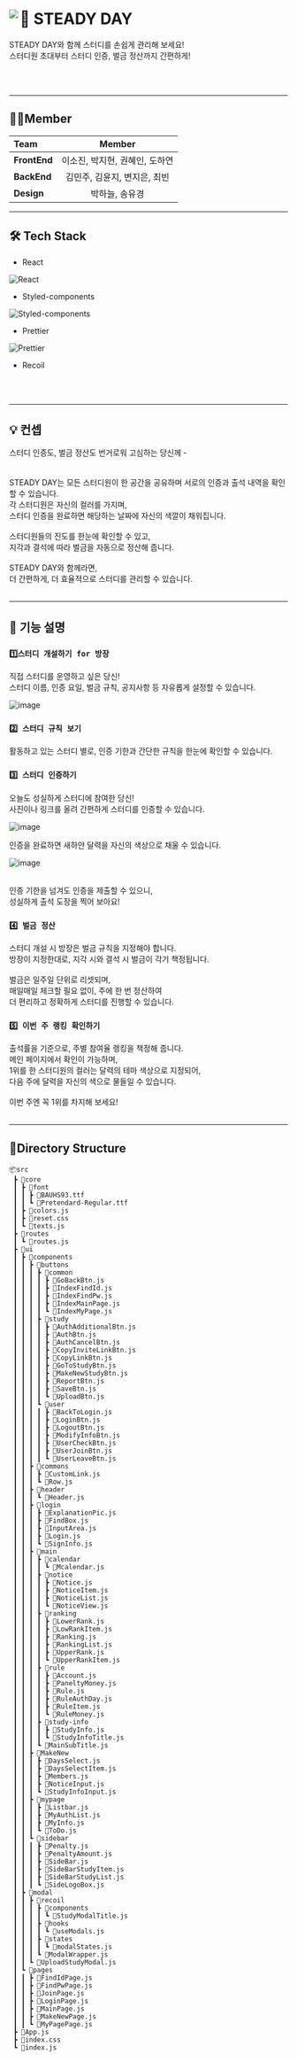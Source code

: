 


# 📖 STEADY DAY <img src="https://user-images.githubusercontent.com/77518932/182035820-37c94eb9-a295-47e8-a5fa-a163175b5ca9.png" align=left />
STEADY DAY와 함께 스터디를 손쉽게 관리해 보세요!<br>
스터디원 초대부터 스터디 인증, 벌금 정산까지 간편하게!

<br>
<br>

---

## 👩‍💻Member
| Team | Member | 
|:----------|:----------:|
| **FrontEnd** | 이소진, 박지현, 권혜인, 도하연 | 
| **BackEnd** | 김민주, 김윤지, 변지은, 최빈 | 
| **Design** | 박하늘, 송유경 |

---
## 🛠 Tech Stack
+ React
<img alt="React" src="https://img.shields.io/badge/React-61DAFB?style=for-the-badge&logo=React&logoColor=white">

+ Styled-components
 <img alt="Styled-components" src="https://img.shields.io/badge/Styled-components-DB7093?style=for-the-badge&logo=Styled-components&logoColor=white">

+ Prettier
<img alt="Prettier" src="https://img.shields.io/badge/Prettier-F7B93E?style=for-the-badge&logo=Prettier&logoColor=white">


+ Recoil
<br>
<br>

---


## 💡 컨셉

스터디 인증도, 벌금 정산도 번거로워 고심하는 당신께 -<br>
<br>
<br>
STEADY DAY는 모든 스터디원이 한 공간을 공유하며 서로의 인증과 출석 내역을 확인할 수 있습니다.<br>
각 스터디원은 자신의 컬러를 가지며,<br>
스터디 인증을 완료하면 해당하는 날짜에 자신의 색깔이 채워집니다. <br>
<br>
스터디원들의 진도를 한눈에 확인할 수 있고, <br>
지각과 결석에 따라 벌금을 자동으로 정산해 줍니다. <br>
<br>
STEADY DAY와 함께라면,<br>
더 간편하게, 더 효율적으로 스터디를 관리할 수 있습니다.
<br>
<br>


---


## 🚀 기능 설명

### `1️⃣스터디 개설하기 for 방장 `
직접 스터디를 운영하고 싶은 당신! <br>
스터디 이름, 인증 요일, 벌금 규칙, 공지사항 등 자유롭게 설정할 수 있습니다.<br>

![image](https://user-images.githubusercontent.com/101639449/183249545-f244a507-566a-4007-bdef-615cc5ab124f.png)

### `2️⃣ 스터디 규칙 보기`
활동하고 있는 스터디 별로, 인증 기한과 간단한 규칙을 한눈에 확인할 수 있습니다.


### `3️⃣ 스터디 인증하기`
오늘도 성실하게 스터디에 참여한 당신!<br>
사진이나 링크를 올려 간편하게 스터디를 인증할 수 있습니다.<br>

![image](https://user-images.githubusercontent.com/101639449/183249382-45783ef0-10c4-4dec-a09b-b7e949a62730.png)

인증을 완료하면 새하얀 달력을 자신의 색상으로 채울 수 있습니다.<br>

![image](https://user-images.githubusercontent.com/101639449/183249437-4ed6a47c-6f37-4629-b862-9a829c4608c4.png)

<br>
인증 기한을 넘겨도 인증을 제출할 수 있으니,<br>
성실하게 출석 도장을 찍어 보아요!

### `4️⃣ 벌금 정산`
스터디 개설 시 방장은 벌금 규칙을 지정해야 합니다.<br>
방장이 지정한대로, 지각 시와 결석 시 벌금이 각기 책정됩니다.<br>
<br>
벌금은 일주일 단위로 리셋되며,<br>
매일매일 체크할 필요 없이, 주에 한 번 정산하여<br>
더 편리하고 정확하게 스터디를 진행할 수 있습니다.

### `5️⃣ 이번 주 랭킹 확인하기`
출석률을 기준으로, 주별 참여율 랭킹을 책정해 줍니다.<br>
메인 페이지에서 확인이 가능하며,<br>
1위를 한 스터디원의 컬러는 달력의 테마 색상으로 지정되어,<br>
다음 주에 달력을 자신의 색으로 물들일 수 있습니다.<br>
<br>
이번 주엔 꼭 1위를 차지해 보세요!
<br>
<br>



---


## 💾Directory Structure
```
📦src
 ┣ 📂core
 ┃ ┣ 📂font
 ┃ ┃ ┣ 📜BAUHS93.ttf
 ┃ ┃ ┗ 📜Pretendard-Regular.ttf
 ┃ ┣ 📜colors.js
 ┃ ┣ 📜reset.css 
 ┃ ┗ 📜texts.js
 ┣ 📂routes
 ┃ ┗ 📜routes.js
 ┣ 📂ui
 ┃ ┣ 📂components
 ┃ ┃ ┣ 📂buttons
 ┃ ┃ ┃ ┣ 📂common
 ┃ ┃ ┃ ┃ ┣ 📜GoBackBtn.js
 ┃ ┃ ┃ ┃ ┣ 📜IndexFindId.js
 ┃ ┃ ┃ ┃ ┣ 📜IndexFindPw.js
 ┃ ┃ ┃ ┃ ┣ 📜IndexMainPage.js
 ┃ ┃ ┃ ┃ ┗ 📜IndexMyPage.js
 ┃ ┃ ┃ ┣ 📂study
 ┃ ┃ ┃ ┃ ┣ 📜AuthAdditionalBtn.js
 ┃ ┃ ┃ ┃ ┣ 📜AuthBtn.js
 ┃ ┃ ┃ ┃ ┣ 📜AuthCancelBtn.js
 ┃ ┃ ┃ ┃ ┣ 📜CopyInviteLinkBtn.js
 ┃ ┃ ┃ ┃ ┣ 📜CopyLinkBtn.js
 ┃ ┃ ┃ ┃ ┣ 📜GoToStudyBtn.js
 ┃ ┃ ┃ ┃ ┣ 📜MakeNewStudyBtn.js
 ┃ ┃ ┃ ┃ ┣ 📜ReportBtn.js
 ┃ ┃ ┃ ┃ ┣ 📜SaveBtn.js
 ┃ ┃ ┃ ┃ ┗ 📜UploadBtn.js
 ┃ ┃ ┃ ┗ 📂user
 ┃ ┃ ┃ ┃ ┣ 📜BackToLogin.js
 ┃ ┃ ┃ ┃ ┣ 📜LoginBtn.js
 ┃ ┃ ┃ ┃ ┣ 📜LogoutBtn.js
 ┃ ┃ ┃ ┃ ┣ 📜ModifyInfoBtn.js
 ┃ ┃ ┃ ┃ ┣ 📜UserCheckBtn.js
 ┃ ┃ ┃ ┃ ┣ 📜UserJoinBtn.js
 ┃ ┃ ┃ ┃ ┗ 📜UserLeaveBtn.js
 ┃ ┃ ┣ 📂commons
 ┃ ┃ ┃ ┣ 📜CustomLink.js
 ┃ ┃ ┃ ┗ 📜Row.js
 ┃ ┃ ┣ 📂header
 ┃ ┃ ┃ ┗ 📜Header.js
 ┃ ┃ ┣ 📂login
 ┃ ┃ ┃ ┣ 📜ExplanationPic.js
 ┃ ┃ ┃ ┣ 📜FindBox.js
 ┃ ┃ ┃ ┣ 📜InputArea.js
 ┃ ┃ ┃ ┣ 📜Login.js
 ┃ ┃ ┃ ┗ 📜SignInfo.js
 ┃ ┃ ┣ 📂main
 ┃ ┃ ┃ ┣ 📂calendar
 ┃ ┃ ┃ ┃ ┗ 📜Mcalendar.js
 ┃ ┃ ┃ ┣ 📂notice
 ┃ ┃ ┃ ┃ ┣ 📜Notice.js
 ┃ ┃ ┃ ┃ ┣ 📜NoticeItem.js
 ┃ ┃ ┃ ┃ ┣ 📜NoticeList.js
 ┃ ┃ ┃ ┃ ┗ 📜NoticeView.js
 ┃ ┃ ┃ ┣ 📂ranking
 ┃ ┃ ┃ ┃ ┣ 📜LowerRank.js
 ┃ ┃ ┃ ┃ ┣ 📜LowRankItem.js
 ┃ ┃ ┃ ┃ ┣ 📜Ranking.js
 ┃ ┃ ┃ ┃ ┣ 📜RankingList.js
 ┃ ┃ ┃ ┃ ┣ 📜UpperRank.js
 ┃ ┃ ┃ ┃ ┗ 📜UpperRankItem.js
 ┃ ┃ ┃ ┣ 📂rule
 ┃ ┃ ┃ ┃ ┣ 📜Account.js
 ┃ ┃ ┃ ┃ ┣ 📜PaneltyMoney.js
 ┃ ┃ ┃ ┃ ┣ 📜Rule.js
 ┃ ┃ ┃ ┃ ┣ 📜RuleAuthDay.js
 ┃ ┃ ┃ ┃ ┣ 📜RuleItem.js
 ┃ ┃ ┃ ┃ ┗ 📜RuleMoney.js
 ┃ ┃ ┃ ┣ 📂study-info
 ┃ ┃ ┃ ┃ ┣ 📜StudyInfo.js
 ┃ ┃ ┃ ┃ ┗ 📜StudyInfoTitle.js
 ┃ ┃ ┃ ┗ 📜MainSubTitle.js
 ┃ ┃ ┣ 📂MakeNew
 ┃ ┃ ┃ ┣ 📜DaysSelect.js
 ┃ ┃ ┃ ┣ 📜DaysSelectItem.js
 ┃ ┃ ┃ ┣ 📜Members.js
 ┃ ┃ ┃ ┣ 📜NoticeInput.js
 ┃ ┃ ┃ ┗ 📜StudyInfoInput.js
 ┃ ┃ ┣ 📂mypage
 ┃ ┃ ┃ ┣ 📜Listbar.js
 ┃ ┃ ┃ ┣ 📜MyAuthList.js
 ┃ ┃ ┃ ┣ 📜MyInfo.js
 ┃ ┃ ┃ ┗ 📜ToDo.js
 ┃ ┃ ┗ 📂sidebar
 ┃ ┃ ┃ ┣ 📜Penalty.js
 ┃ ┃ ┃ ┣ 📜PenaltyAmount.js
 ┃ ┃ ┃ ┣ 📜SideBar.js
 ┃ ┃ ┃ ┣ 📜SideBarStudyItem.js
 ┃ ┃ ┃ ┣ 📜SideBarStudyList.js
 ┃ ┃ ┃ ┗ 📜SideLogoBox.js
 ┃ ┣ 📂modal
 ┃ ┃ ┣ 📂recoil
 ┃ ┃ ┃ ┣ 📂components
 ┃ ┃ ┃ ┃ ┗ 📜StudyModalTitle.js
 ┃ ┃ ┃ ┣ 📂hooks
 ┃ ┃ ┃ ┃ ┗ 📜useModals.js
 ┃ ┃ ┃ ┣ 📂states
 ┃ ┃ ┃ ┃ ┗ 📜modalStates.js
 ┃ ┃ ┃ ┗ 📜ModalWrapper.js
 ┃ ┃ ┗ 📜UploadStudyModal.js
 ┃ ┗ 📂pages
 ┃ ┃ ┣ 📜FindIdPage.js
 ┃ ┃ ┣ 📜FindPwPage.js
 ┃ ┃ ┣ 📜JoinPage.js
 ┃ ┃ ┣ 📜LoginPage.js
 ┃ ┃ ┣ 📜MainPage.js
 ┃ ┃ ┣ 📜MakeNewPage.js
 ┃ ┃ ┗ 📜MyPagePage.js
 ┣ 📜App.js
 ┣ 📜index.css
 ┗ 📜index.js
 ```
 
 
